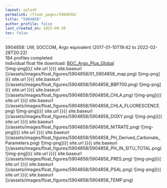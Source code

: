 ```yaml
---
layout: splash
permalink: /float_pages/5904858/
title: "5904858"
author_profile: false
last_created_on: 2025-09-30
toc: false
---
```

 
5904858: UW, SOCCOM, Argo equivalent (2017-01-10T19:42 to 2022-02-28T20:22)\
184 profiles completed\
Individual float file download: [BGC_Argo_Plus_Global](https://ftp.soest.hawaii.edu/bgc_argo_plus/Individual_Floats/outliers_removed/5904858_Sprof_processed.nc)\
![img-png]({{ site.url }}{{ site.baseurl }}/assets/images/float_figures/5904858/01_5904858_map.png)
![img-png]({{ site.url }}{{ site.baseurl }}/assets/images/float_figures/5904858/5904858_BBP700.png)
![img-png]({{ site.url }}{{ site.baseurl }}/assets/images/float_figures/5904858/5904858_CHLA.png)
![img-png]({{ site.url }}{{ site.baseurl }}/assets/images/float_figures/5904858/5904858_CHLA_FLUORESCENCE.png)
![img-png]({{ site.url }}{{ site.baseurl }}/assets/images/float_figures/5904858/5904858_DOXY.png)
![img-png]({{ site.url }}{{ site.baseurl }}/assets/images/float_figures/5904858/5904858_NITRATE.png)
![img-png]({{ site.url }}{{ site.baseurl }}/assets/images/float_figures/5904858/5904858_PH_Derived_Carbonate_Parameters.png)
![img-png]({{ site.url }}{{ site.baseurl }}/assets/images/float_figures/5904858/5904858_PH_IN_SITU_TOTAL.png)
![img-png]({{ site.url }}{{ site.baseurl }}/assets/images/float_figures/5904858/5904858_PRES.png)
![img-png]({{ site.url }}{{ site.baseurl }}/assets/images/float_figures/5904858/5904858_PSAL.png)
![img-png]({{ site.url }}{{ site.baseurl }}/assets/images/float_figures/5904858/5904858_TEMP.png)
